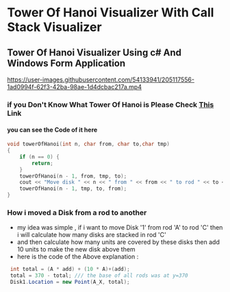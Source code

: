 # Tower Of Hanoi Visualizer With Call Stack Visualizer
## Tower Of Hanoi Visualizer Using c# And Windows Form Application 





https://user-images.githubusercontent.com/54133941/205117556-1ad0994f-62f3-42ba-98ae-1d4dcbac217a.mp4





### if you Don't Know What Tower Of Hanoi is Please Check [This ](https://en.wikipedia.org/wiki/Tower_of_Hanoi) Link

#### you can see the Code of it here 
```cpp
void towerOfHanoi(int n, char from, char to,char tmp)
{
    if (n == 0) {
        return;
    }
    towerOfHanoi(n - 1, from, tmp, to);
    cout << "Move disk " << n << " from " << from << " to rod " << to << "\n";
    towerOfHanoi(n - 1, tmp, to, from);
}
```
### How i moved a Disk from a rod to another
- my idea was simple , if i want to move Disk '1' from rod 'A' to rod 'C' then i will calculate how many disks are stacked in rod 'C'
- and then calculate how many units are covered by these disks then add 10 units to make the new disk above them 
- here is the code of the Above explanation :
```cs
 int total = (A * add) + (10 * A)+(add);
 total = 370 - total; /// the base of all rods was at y=370
 Disk1.Location = new Point(A_X, total);
``` 



